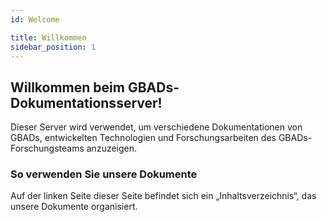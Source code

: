 ```yaml
---
id: Welcome

title: Willkommen
sidebar_position: 1
---
```



<h2>Willkommen beim GBADs-Dokumentationsserver!</h2>

<p>Dieser Server wird verwendet, um verschiedene Dokumentationen von GBADs, entwickelten Technologien und Forschungsarbeiten des GBADs-Forschungsteams anzuzeigen.</p>

<h3>So verwenden Sie unsere Dokumente</h3>

<p>Auf der linken Seite dieser Seite befindet sich ein „Inhaltsverzeichnis“, das unsere Dokumente organisiert.</p>

